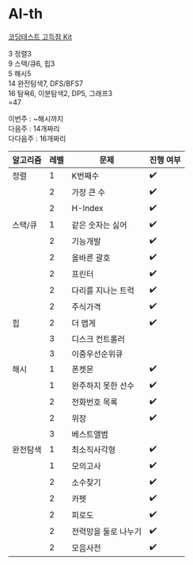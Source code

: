 # Al-th

[코딩테스트 고득점 Kit](https://school.programmers.co.kr/learn/challenges?tab=algorithm_practice_kit)



3 정렬3   
9 스택/큐6, 힙3   
5 해시5   
14 완전탐색7, DFS/BFS7   
16 탐욕6, 이분탐색2, DP5, 그래프3   
=47



이번주 : ~해시까지   
다음주 : 14개짜리   
다다음주 : 16개짜리   

|알고리즘|레벨|문제|진행 여부|
|------|---|---|---|
|정렬|1|K번째수|:heavy_check_mark:|
||2|가장 큰 수|:heavy_check_mark:|
||2|H-Index|:heavy_check_mark:|
|스택/큐|1|같은 숫자는 싫어|:heavy_check_mark:|
||2|기능개발|:heavy_check_mark:|
||2|올바른 괄호|:heavy_check_mark:|
||2|프린터|:heavy_check_mark:|
||2|다리를 지나는 트럭|:heavy_check_mark:|
||2|주식가격|:heavy_check_mark:|
|힙|2|더 맵게|:heavy_check_mark:|
||3|디스크 컨트롤러||
||3|이중우선순위큐||
|해시|1|폰켓몬|:heavy_check_mark:|
||1|완주하지 못한 선수|:heavy_check_mark:|
||2|전화번호 목록|:heavy_check_mark:|
||2|위장|:heavy_check_mark:|
||3|베스트앨범||
|완전탐색|1|최소직사각형|:heavy_check_mark:|
||1|모의고사|:heavy_check_mark:|
||2|소수찾기|:heavy_check_mark:|
||2|카펫|:heavy_check_mark:|
||2|피로도|:heavy_check_mark:|
||2|전력망을 둘로 나누기|:heavy_check_mark:|
||2|모음사전|:heavy_check_mark:|
